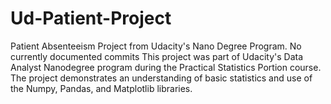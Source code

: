 # Ud-Patient-Project
Patient Absenteeism Project from Udacity's Nano Degree Program. No currently documented commits
This project was part of Udacity's Data Analyst Nanodegree program during the Practical Statistics Portion course. The project demonstrates an understanding of basic statistics and use of the Numpy, Pandas, and Matplotlib libraries.
